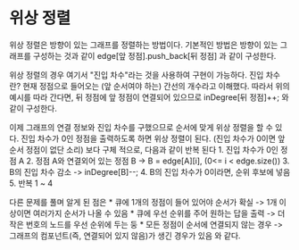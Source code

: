# 위상 정렬
위상 정렬은 방향이 있는 그래프를 정렬하는 방법이다.
기본적인 방법은 방향이 있는 그래프를 구성하는 것과 같이
	edge[앞 정점].push_back[뒤 정점]
과 같이 구성한다.

위상 정렬의 경우 여기서 "진입 차수"라는 것을 사용하여 구현이 가능하다.
진입 차수란? 현재 정점으로 들어오는 (앞 순서여야 하는) 간선의 개수라고 이해했다.
따라서 위의 예시를 따라 간다면, 뒤 정점에 앞 정점이 연결되어 있으므로
	inDegree[뒤 정점]++;
와 같이 구성한다.

이제 그래프의 연결 정보와 진입 차수를 구했으므로 순서에 맞게 위상 정렬을 할 수 있다.
진입 차수가 0인 정점을 출력하도록 하면 위상 정렬이 된다. (진입 차수가 0이면 앞 순서 정점이 없단 소리)
보다 구체 적으로, 다음과 같이 반복 된다
	1. 진입 차수가 0인 정점 A
	2. 정점 A와 연결외어 있는 정점 B -> B = edge[A][i], (0<= i < edge.size())
	3. B의 진입 차수 감소 -> inDegree[B]--;
	4. B의 진입 차수가 0이라면, 순위 후보에 넣음
	5. 반복 1 ~ 4

다른 문제를 풀며 알게 된 점은
	* 큐에 1개의 정점이 들어 있어야 순서가 확실 -> 1개 이상이면 여러가지 순서가 나올 수 있음
	* 큐에 우선 순위를 주어 원하는 답을 출력 -> 더 작은 번호의 노드를 우선 순위에 두는 둥
	* 모든 정점이 순서에 연결되지 않는 경우 -> 그래프의 컴포넌트(즉, 연결되어 있지 않음)가 생긴 경우가 있음
와 같다.